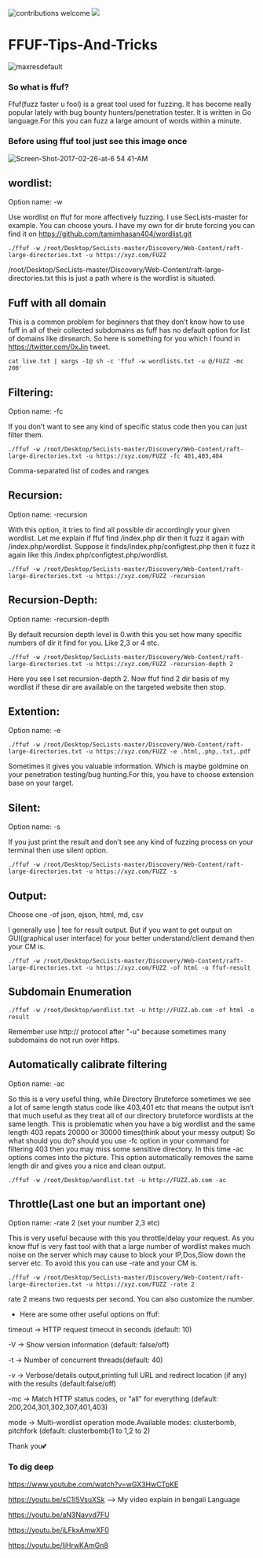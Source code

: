![contributions welcome](https://img.shields.io/badge/contributions-welcome-brightgreen.svg?style=flat) <a href="https://twitter.com/tamimhasan404">
    <img src="https://img.shields.io/badge/author-@tamimhasan404-orange.svg?style=square&logo=twitter">
  </a>

# FFUF-Tips-And-Tricks

![maxresdefault](https://user-images.githubusercontent.com/66991901/106985150-167bd600-6793-11eb-95ab-dfb5774192f0.jpg)


### So what is ffuf?

Ffuf(fuzz faster u fool) is a great tool used for fuzzing. It has become really popular lately with bug bounty hunters/penetration tester. It is written in Go language.For this you can fuzz a large amount of words within a minute.

### Before using ffuf tool just see this image once

![Screen-Shot-2017-02-26-at-6 54 41-AM](https://user-images.githubusercontent.com/66991901/106984127-2eeaf100-6791-11eb-8d98-da088f374a53.png)

## wordlist:

Option name: -w

Use wordlist on ffuf for more affectively fuzzing. I use SecLists-master for example. You can choose yours. I have my own for dir brute forcing you can find it on https://github.com/tamimhasan404/wordlist.git

```
./ffuf -w /root/Desktop/SecLists-master/Discovery/Web-Content/raft-large-directories.txt -u https://xyz.com/FUZZ
```

/root/Desktop/SecLists-master/Discovery/Web-Content/raft-large-directories.txt this is just a path where is the wordlist is situated.

## Fuff with all domain

This is a common problem for beginners that they don’t know how to use fuff in all of their collected subdomains as fuff has no default option for list of domains like dirsearch. So here is something for you which I found in https://twitter.com/0xJin tweet.

```
cat live.txt | xargs -I@ sh -c 'ffuf -w wordlists.txt -u @/FUZZ -mc 200'
```

## Filtering:


Option name: -fc

If you don’t want to see any kind of specific status code then you can just filter them.

```
./ffuf -w /root/Desktop/SecLists-master/Discovery/Web-Content/raft-large-directories.txt -u https://xyz.com/FUZZ -fc 401,403,404
```
Comma-separated list of codes and ranges


## Recursion:

Option name: -recursion

With this option, it tries to find all possible dir accordingly your given wordlist. Let me explain if ffuf find /index.php dir then it fuzz it again with /index.php/wordlist. 
Suppose it finds/index.php/configtest.php then it fuzz it again like this /index.php/configtest.php/wordlist.

```
./ffuf -w /root/Desktop/SecLists-master/Discovery/Web-Content/raft-large-directories.txt -u https://xyz.com/FUZZ -recursion
```

## Recursion-Depth:

Option name: -recursion-depth

By default recursion depth level is 0.with this you set how many specific numbers of dir it find for you. Like 2,3 or 4 etc.

```
./ffuf -w /root/Desktop/SecLists-master/Discovery/Web-Content/raft-large-directories.txt -u https://xyz.com/FUZZ -recursion-depth 2
```
Here you see I set recursion-depth 2. Now ffuf find 2 dir basis of my wordlist if these dir are available on the targeted website then stop.


## Extention:

Option name: -e

```
./ffuf -w /root/Desktop/SecLists-master/Discovery/Web-Content/raft-large-directories.txt -u https://xyz.com/FUZZ -e .html,.php,.txt,.pdf
```
Sometimes it gives you valuable information. Which is maybe goldmine on your penetration testing/bug hunting.For this, you have to choose extension base on your target.


## Silent:

Option name: -s

If you just print the result and don’t see any kind of fuzzing process on your terminal then use silent option.

```
./ffuf -w /root/Desktop/SecLists-master/Discovery/Web-Content/raft-large-directories.txt -u https://xyz.com/FUZZ -s
```

## Output:

Choose one -of json, ejson, html, md, csv

I generally use | tee for result output. But if you want to get output on GUI(graphical user interface) for your better understand/client demand then your CM is.

```
./ffuf -w /root/Desktop/SecLists-master/Discovery/Web-Content/raft-large-directories.txt -u https://xyz.com/FUZZ -of html -o ffuf-result
```

## Subdomain Enumeration

```
./ffuf -w /root/Desktop/wordlist.txt -u http://FUZZ.ab.com -of html -o result
```
Remember use http:// protocol after "-u" because sometimes many subdomains do not run over https.

## Automatically calibrate filtering

Option name: -ac

So this is a very useful thing, while Directory Bruteforce sometimes we see a lot of same length status code like 403,401 etc that means the output isn’t that much useful as they treat all of our directory bruteforce wordlists at the same length. This is problematic when you have a big wordlist and the same length 403 repats 20000 or 30000 times(think about your messy output) So what should you do? should you use -fc option in your command for filtering 403 then you may miss some sensitive directory.
In this time -ac options comes into the picture. This option automatically removes the same length dir and gives you a nice and clean output.

```
./ffuf -w /root/Desktop/wordlist.txt -u http://FUZZ.ab.com -ac
```

## Throttle(Last one but an important one)

Option name: -rate 2 (set your number 2,3 etc)

This is very useful because with this you throttle/delay your request. As you know ffuf is very fast tool with that a large number of wordlist makes much noise on the server which may cause to block your IP,Dos,Slow down the server etc. To avoid this you can use -rate and your CM is.

```
./ffuf -w /root/Desktop/SecLists-master/Discovery/Web-Content/raft-large-directories.txt -u https://xyz.com/FUZZ -rate 2
```
rate 2 means two requests per second. You can also customize the number.



- Here are some other useful options on ffuf:

timeout → HTTP request timeout in seconds (default: 10)

-V → Show version information (default: false/off)

-t → Number of concurrent threads(default: 40)

-v → Verbose/details output,printing full URL and redirect location (if any) with the results (default:false/off)

-mc → Match HTTP status codes, or "all" for everything (default: 200,204,301,302,307,401,403)

mode → Multi-wordlist operation mode.Available modes: clusterbomb, pitchfork (default: clusterbomb(1 to 1,2 to 2)

Thank you💕 

### To dig deep

https://www.youtube.com/watch?v=wGX3HwCTpKE

https://youtu.be/sC1I5VsuXSk  --> My video explain in bengali Language

https://youtu.be/aN3Nayvd7FU     
                                  
https://youtu.be/iLFkxAmwXF0
                                 
https://youtu.be/IjHrwKAmGn8     



